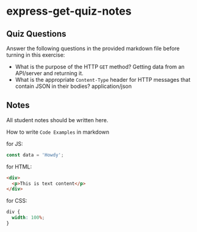 # express-get-quiz-notes

## Quiz Questions

Answer the following questions in the provided markdown file before turning in this exercise:

- What is the purpose of the HTTP `GET` method?
  Getting data from an API/server and returning it.
- What is the appropriate `Content-Type` header for HTTP messages that contain JSON in their bodies?
  application/json

## Notes

All student notes should be written here.

How to write `Code Examples` in markdown

for JS:

```javascript
const data = 'Howdy';
```

for HTML:

```html
<div>
  <p>This is text content</p>
</div>
```

for CSS:

```css
div {
  width: 100%;
}
```
